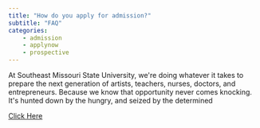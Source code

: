 ```yaml
---
title: "How do you apply for admission?"
subtitle: "FAQ"
categories:
    - admission
    - applynow
    - prospective
---
```

At Southeast Missouri State University, we're doing whatever it takes to prepare the next generation of artists, teachers, nurses, doctors, and entrepreneurs. Because we know that opportunity never comes knocking. It's hunted down by the hungry, and seized by the determined

<a href="https://app.semoadmissions.org/?_sp=66d2fcbf-b482-4b52-a0f0-db49197406c8.1634057738901" target="blank">Click Here</a>